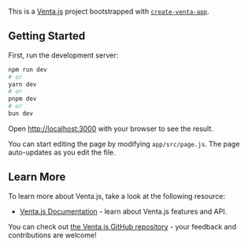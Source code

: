 This is a [Venta.js](https://ventajs.dev/) project bootstrapped with [`create-venta-app`](https://github.com/cwooldridge/venta/packages/create-venta-app).

## Getting Started

First, run the development server:

```bash
npm run dev
# or
yarn dev
# or
pnpm dev
# or
bun dev
```

Open [http://localhost:3000](http://localhost:3000) with your browser to see the result.

You can start editing the page by modifying `app/src/page.js`. The page auto-updates as you edit the file.

## Learn More

To learn more about Venta.js, take a look at the following resource:

- [Venta.js Documentation](https://ventajs.dev/docs) - learn about Venta.js features and API.

You can check out [the Venta.js GitHub repository](https://github.com/cwooldridge1/venta) - your feedback and contributions are welcome!
